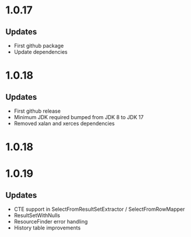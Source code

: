 # 1.0.17

## Updates

* First github package
* Update dependencies

# 1.0.18

## Updates
 
* First github release
* Minimum JDK required bumped from JDK 8 to JDK 17
* Removed xalan and xerces dependencies
# 1.0.18

# 1.0.19

## Updates
 
* CTE support in SelectFromResultSetExtractor / SelectFromRowMapper
* ResultSetWithNulls
* ResourceFinder error handling
* History table improvements
